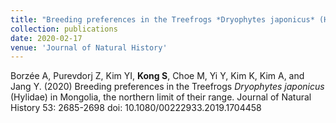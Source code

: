 ```yaml
---
title: "Breeding preferences in the Treefrogs *Dryophytes japonicus* (Hylidae) in Mongolia, the northern limit of their range"
collection: publications
date: 2020-02-17
venue: 'Journal of Natural History'
---
```

Borzée A, Purevdorj Z, Kim YI, **Kong S**, Choe M, Yi Y, Kim K, Kim A, and Jang Y. (2020) Breeding preferences in the Treefrogs *Dryophytes japonicus* (Hylidae) in Mongolia, the northern limit of their range. Journal of Natural History 53: 2685-2698 doi: 10.1080/00222933.2019.1704458
